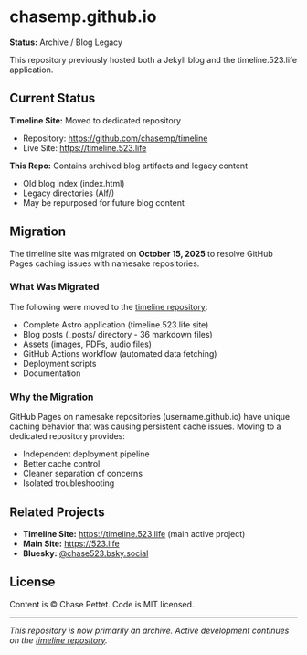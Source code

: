 # chasemp.github.io

**Status:** Archive / Blog Legacy

This repository previously hosted both a Jekyll blog and the timeline.523.life application.

## Current Status

**Timeline Site:** Moved to dedicated repository
- Repository: https://github.com/chasemp/timeline
- Live Site: https://timeline.523.life

**This Repo:** Contains archived blog artifacts and legacy content
- Old blog index (index.html)
- Legacy directories (Alf/)
- May be repurposed for future blog content

## Migration

The timeline site was migrated on **October 15, 2025** to resolve GitHub Pages caching issues with namesake repositories.

### What Was Migrated

The following were moved to the [timeline repository](https://github.com/chasemp/timeline):
- Complete Astro application (timeline.523.life site)
- Blog posts (_posts/ directory - 36 markdown files)
- Assets (images, PDFs, audio files)
- GitHub Actions workflow (automated data fetching)
- Deployment scripts
- Documentation

### Why the Migration

GitHub Pages on namesake repositories (username.github.io) have unique caching behavior that was causing persistent cache issues. Moving to a dedicated repository provides:
- Independent deployment pipeline
- Better cache control
- Cleaner separation of concerns
- Isolated troubleshooting

## Related Projects

- **Timeline Site:** https://timeline.523.life (main active project)
- **Main Site:** https://523.life
- **Bluesky:** [@chase523.bsky.social](https://bsky.app/profile/chase523.bsky.social)

## License

Content is © Chase Pettet. Code is MIT licensed.

---

*This repository is now primarily an archive. Active development continues on the [timeline repository](https://github.com/chasemp/timeline).*
